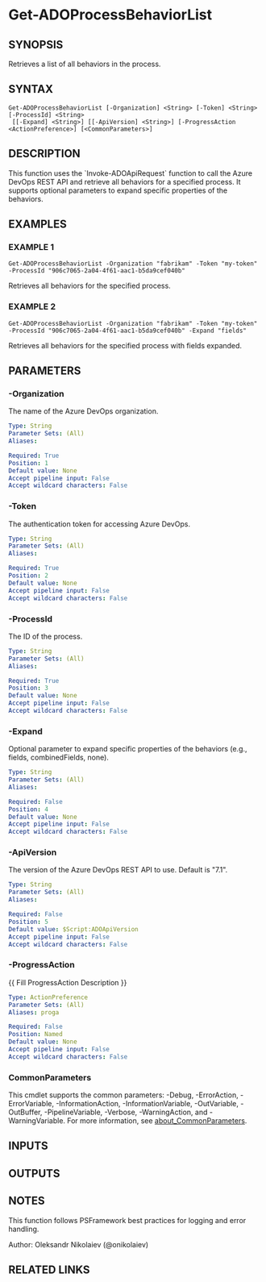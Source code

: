 ﻿---
external help file: ado.core-help.xml
Module Name: ado.core
online version:
schema: 2.0.0
---

# Get-ADOProcessBehaviorList

## SYNOPSIS
Retrieves a list of all behaviors in the process.

## SYNTAX

```
Get-ADOProcessBehaviorList [-Organization] <String> [-Token] <String> [-ProcessId] <String>
 [[-Expand] <String>] [[-ApiVersion] <String>] [-ProgressAction <ActionPreference>] [<CommonParameters>]
```

## DESCRIPTION
This function uses the \`Invoke-ADOApiRequest\` function to call the Azure DevOps REST API and retrieve all behaviors for a specified process.
It supports optional parameters to expand specific properties of the behaviors.

## EXAMPLES

### EXAMPLE 1
```
Get-ADOProcessBehaviorList -Organization "fabrikam" -Token "my-token" -ProcessId "906c7065-2a04-4f61-aac1-b5da9cef040b"
```

Retrieves all behaviors for the specified process.

### EXAMPLE 2
```
Get-ADOProcessBehaviorList -Organization "fabrikam" -Token "my-token" -ProcessId "906c7065-2a04-4f61-aac1-b5da9cef040b" -Expand "fields"
```

Retrieves all behaviors for the specified process with fields expanded.

## PARAMETERS

### -Organization
The name of the Azure DevOps organization.

```yaml
Type: String
Parameter Sets: (All)
Aliases:

Required: True
Position: 1
Default value: None
Accept pipeline input: False
Accept wildcard characters: False
```

### -Token
The authentication token for accessing Azure DevOps.

```yaml
Type: String
Parameter Sets: (All)
Aliases:

Required: True
Position: 2
Default value: None
Accept pipeline input: False
Accept wildcard characters: False
```

### -ProcessId
The ID of the process.

```yaml
Type: String
Parameter Sets: (All)
Aliases:

Required: True
Position: 3
Default value: None
Accept pipeline input: False
Accept wildcard characters: False
```

### -Expand
Optional parameter to expand specific properties of the behaviors (e.g., fields, combinedFields, none).

```yaml
Type: String
Parameter Sets: (All)
Aliases:

Required: False
Position: 4
Default value: None
Accept pipeline input: False
Accept wildcard characters: False
```

### -ApiVersion
The version of the Azure DevOps REST API to use.
Default is "7.1".

```yaml
Type: String
Parameter Sets: (All)
Aliases:

Required: False
Position: 5
Default value: $Script:ADOApiVersion
Accept pipeline input: False
Accept wildcard characters: False
```

### -ProgressAction
{{ Fill ProgressAction Description }}

```yaml
Type: ActionPreference
Parameter Sets: (All)
Aliases: proga

Required: False
Position: Named
Default value: None
Accept pipeline input: False
Accept wildcard characters: False
```

### CommonParameters
This cmdlet supports the common parameters: -Debug, -ErrorAction, -ErrorVariable, -InformationAction, -InformationVariable, -OutVariable, -OutBuffer, -PipelineVariable, -Verbose, -WarningAction, and -WarningVariable. For more information, see [about_CommonParameters](http://go.microsoft.com/fwlink/?LinkID=113216).

## INPUTS

## OUTPUTS

## NOTES
This function follows PSFramework best practices for logging and error handling.

Author: Oleksandr Nikolaiev (@onikolaiev)

## RELATED LINKS
